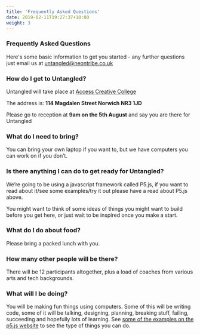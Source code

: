 ```yaml
---
title: 'Frequently Asked Questions'
date: 2019-02-11T19:27:37+10:00
weight: 3
---
```



### Frequently Asked Questions 

Here's some basic information to get you started - any further questions just email us at untangled@neontribe.co.uk  <br>

### How do I get to Untangled?
Untangled will take place at [Access Creative College](https://www.accesscreative.ac.uk/locations/norwich-college/)

The address is: **114 Magdalen Street
Norwich
NR3 1JD**

Please go to reception at **9am on the 5th August** and say you are there for Untangled

### What do I need to bring?

You can bring your own laptop if you want to, but we have computers you can work on if you don’t.

### Is there anything I can do to get ready for Untangled?
We’re going to be using a javascript framework called P5.js, if you want to read about it/see some examples/try it out please have a read about P5.js above.

You might want to think of some ideas of things you might want to build before you get here, or just wait to be inspired once you make a start.

### What do I do about food?
Please bring a packed lunch with you.
### How many other people will be there?
There will be 12 participants altogether, plus a load of coaches from various arts and tech backgrounds.
### What will I be doing?
You will be making fun things using computers. Some of this will be writing code, some of it will be talking, designing, planning, breaking stuff, failing, succeeding and hopefully lots of learning. See [some of the examples on the p5.js website](https://p5js.org/examples/) to see the type of things you can do.
